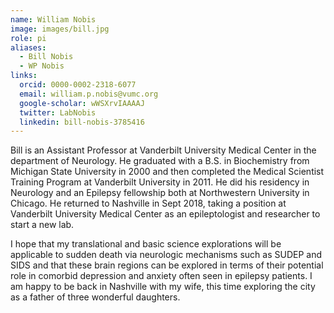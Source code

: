 ```yaml
---
name: William Nobis
image: images/bill.jpg
role: pi
aliases:
  - Bill Nobis
  - WP Nobis
links:
  orcid: 0000-0002-2318-6077
  email: william.p.nobis@vumc.org
  google-scholar: wWSXrvIAAAAJ
  twitter: LabNobis
  linkedin: bill-nobis-3785416
---
```


Bill is an Assistant Professor at Vanderbilt University Medical Center in the department of Neurology.  He graduated with a B.S. in Biochemistry from Michigan State University in 2000 and then completed the Medical Scientist Training Program at Vanderbilt University in 2011. He did his residency in Neurology and an  Epilepsy fellowship both at Northwestern University in Chicago.  He returned to Nashville in Sept 2018, taking a position at Vanderbilt University Medical Center as an epileptologist and researcher to start a new lab. 

I hope that my translational and basic science explorations will be applicable to sudden death via neurologic mechanisms such as SUDEP and SIDS and that these brain regions can be explored in terms of their potential role in comorbid depression and anxiety often seen in epilepsy patients. I am happy to be back in Nashville with my wife, this time exploring the city as a father of three wonderful daughters.
